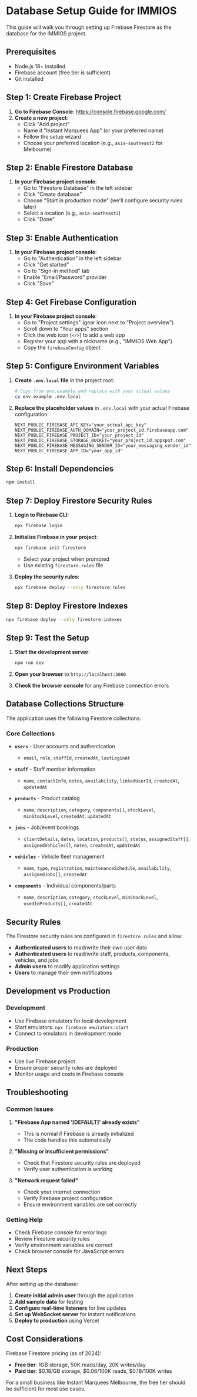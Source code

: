 # Database Setup Guide for IMMIOS

This guide will walk you through setting up Firebase Firestore as the database for the IMMIOS project.

## Prerequisites

- Node.js 18+ installed
- Firebase account (free tier is sufficient)
- Git installed

## Step 1: Create Firebase Project

1. **Go to Firebase Console**: https://console.firebase.google.com/
2. **Create a new project**:
   - Click "Add project"
   - Name it "Instant Marquees App" (or your preferred name)
   - Follow the setup wizard
   - Choose your preferred location (e.g., `asia-southeast2` for Melbourne)

## Step 2: Enable Firestore Database

1. **In your Firebase project console**:
   - Go to "Firestore Database" in the left sidebar
   - Click "Create database"
   - Choose "Start in production mode" (we'll configure security rules later)
   - Select a location (e.g., `asia-southeast2`)
   - Click "Done"

## Step 3: Enable Authentication

1. **In your Firebase project console**:
   - Go to "Authentication" in the left sidebar
   - Click "Get started"
   - Go to "Sign-in method" tab
   - Enable "Email/Password" provider
   - Click "Save"

## Step 4: Get Firebase Configuration

1. **In your Firebase project console**:
   - Go to "Project settings" (gear icon next to "Project overview")
   - Scroll down to "Your apps" section
   - Click the web icon (`</>`) to add a web app
   - Register your app with a nickname (e.g., "IMMIOS Web App")
   - Copy the `firebaseConfig` object

## Step 5: Configure Environment Variables

1. **Create `.env.local` file** in the project root:
   ```bash
   # Copy from env.example and replace with your actual values
   cp env.example .env.local
   ```

2. **Replace the placeholder values** in `.env.local` with your actual Firebase configuration:
   ```env
   NEXT_PUBLIC_FIREBASE_API_KEY="your_actual_api_key"
   NEXT_PUBLIC_FIREBASE_AUTH_DOMAIN="your_project_id.firebaseapp.com"
   NEXT_PUBLIC_FIREBASE_PROJECT_ID="your_project_id"
   NEXT_PUBLIC_FIREBASE_STORAGE_BUCKET="your_project_id.appspot.com"
   NEXT_PUBLIC_FIREBASE_MESSAGING_SENDER_ID="your_messaging_sender_id"
   NEXT_PUBLIC_FIREBASE_APP_ID="your_app_id"
   ```

## Step 6: Install Dependencies

```bash
npm install
```

## Step 7: Deploy Firestore Security Rules

1. **Login to Firebase CLI**:
   ```bash
   npx firebase login
   ```

2. **Initialize Firebase in your project**:
   ```bash
   npx firebase init firestore
   ```
   - Select your project when prompted
   - Use existing `firestore.rules` file

3. **Deploy the security rules**:
   ```bash
   npx firebase deploy --only firestore:rules
   ```

## Step 8: Deploy Firestore Indexes

```bash
npx firebase deploy --only firestore:indexes
```

## Step 9: Test the Setup

1. **Start the development server**:
   ```bash
   npm run dev
   ```

2. **Open your browser** to `http://localhost:3000`

3. **Check the browser console** for any Firebase connection errors

## Database Collections Structure

The application uses the following Firestore collections:

### Core Collections

- **`users`** - User accounts and authentication
  - `email`, `role`, `staffId`, `createdAt`, `lastLoginAt`

- **`staff`** - Staff member information
  - `name`, `contactInfo`, `notes`, `availability`, `linkedUserId`, `createdAt`, `updatedAt`

- **`products`** - Product catalog
  - `name`, `description`, `category`, `components[]`, `stockLevel`, `minStockLevel`, `createdAt`, `updatedAt`

- **`jobs`** - Job/event bookings
  - `clientDetails`, `dates`, `location`, `products[]`, `status`, `assignedStaff[]`, `assignedVehicles[]`, `notes`, `createdAt`, `updatedAt`

- **`vehicles`** - Vehicle fleet management
  - `name`, `type`, `registration`, `maintenanceSchedule`, `availability`, `assignedJobs[]`, `createdAt`

- **`components`** - Individual components/parts
  - `name`, `description`, `category`, `stockLevel`, `minStockLevel`, `usedInProducts[]`, `createdAt`

## Security Rules

The Firestore security rules are configured in `firestore.rules` and allow:

- **Authenticated users** to read/write their own user data
- **Authenticated users** to read/write staff, products, components, vehicles, and jobs
- **Admin users** to modify application settings
- **Users** to manage their own notifications

## Development vs Production

### Development
- Use Firebase emulators for local development
- Start emulators: `npx firebase emulators:start`
- Connect to emulators in development mode

### Production
- Use live Firebase project
- Ensure proper security rules are deployed
- Monitor usage and costs in Firebase console

## Troubleshooting

### Common Issues

1. **"Firebase App named '[DEFAULT]' already exists"**
   - This is normal if Firebase is already initialized
   - The code handles this automatically

2. **"Missing or insufficient permissions"**
   - Check that Firestore security rules are deployed
   - Verify user authentication is working

3. **"Network request failed"**
   - Check your internet connection
   - Verify Firebase project configuration
   - Ensure environment variables are set correctly

### Getting Help

- Check Firebase console for error logs
- Review Firestore security rules
- Verify environment variables are correct
- Check browser console for JavaScript errors

## Next Steps

After setting up the database:

1. **Create initial admin user** through the application
2. **Add sample data** for testing
3. **Configure real-time listeners** for live updates
4. **Set up WebSocket server** for instant notifications
5. **Deploy to production** using Vercel

## Cost Considerations

Firebase Firestore pricing (as of 2024):
- **Free tier**: 1GB storage, 50K reads/day, 20K writes/day
- **Paid tier**: $0.18/GB storage, $0.06/100K reads, $0.18/100K writes

For a small business like Instant Marquees Melbourne, the free tier should be sufficient for most use cases. 